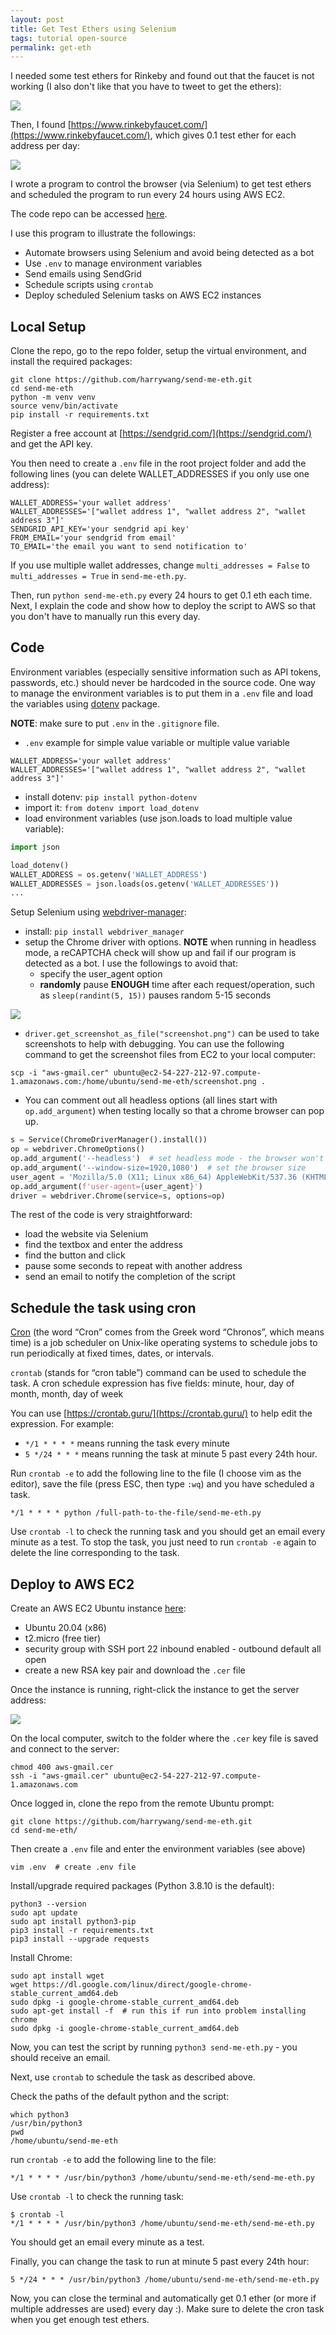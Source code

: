 ```yaml
---
layout: post
title: Get Test Ethers using Selenium
tags: tutorial open-source
permalink: get-eth
---
```


I needed some test ethers for Rinkeby and found out that the faucet is not working (I also don't like that you have to tweet to get the ethers):

<img class="mx-auto" src="{{site.baseurl}}/assets/img/posts/get-eth/error.png">

Then, I found [https://www.rinkebyfaucet.com/](https://www.rinkebyfaucet.com/), which gives 0.1 test ether for each address per day: 

<img class="mx-auto" src="{{site.baseurl}}/assets/img/posts/get-eth/faucet.png">

I wrote a program to control the browser (via Selenium) to get test ethers and scheduled the program to run every 24 hours using AWS EC2.

The code repo can be accessed [here](https://github.com/harrywang/send-me-eth).

I use this program to illustrate the followings:

- Automate browsers using Selenium and avoid being detected as a bot
- Use `.env` to manage environment variables
- Send emails using SendGrid
- Schedule scripts using `crontab`
- Deploy scheduled Selenium tasks on AWS EC2 instances

## Local Setup

Clone the repo, go to the repo folder, setup the virtual environment, and install the required packages:

```
git clone https://github.com/harrywang/send-me-eth.git
cd send-me-eth
python -m venv venv
source venv/bin/activate
pip install -r requirements.txt
```
Register a free account at [https://sendgrid.com/](https://sendgrid.com/) and get the API key.

You then need to create a `.env` file in the root project folder and add the following lines (you can delete WALLET_ADDRESSES if you only use one address):

```
WALLET_ADDRESS='your wallet address'
WALLET_ADDRESSES='["wallet address 1", "wallet address 2", "wallet address 3"]'
SENDGRID_API_KEY='your sendgrid api key'
FROM_EMAIL='your sendgrid from email'
TO_EMAIL='the email you want to send notification to'
```

If you use multiple wallet addresses, change `multi_addresses = False` to `multi_addresses = True` in `send-me-eth.py`.

Then, run `python send-me-eth.py` every 24 hours to get 0.1 eth each time. Next, I explain the code and show how to deploy the script to AWS so that you don't have to manually run this every day.

## Code 

Environment variables (especially sensitive information such as API tokens, passwords, etc.) should never be hardcoded in the source code. One way to manage the environment variables is to put them in a `.env` file and load the variables using [dotenv](https://pypi.org/project/python-dotenv/) package. 

**NOTE**: make sure to put `.env` in the `.gitignore` file. 

- `.env` example for simple value variable or multiple value variable

```
WALLET_ADDRESS='your wallet address'
WALLET_ADDRESSES='["wallet address 1", "wallet address 2", "wallet address 3"]'
```

- install dotenv: `pip install python-dotenv`
- import it: `from dotenv import load_dotenv`
- load environment variables (use json.loads to load multiple value variable):

```python
import json

load_dotenv()
WALLET_ADDRESS = os.getenv('WALLET_ADDRESS')
WALLET_ADDRESSES = json.loads(os.getenv('WALLET_ADDRESSES'))
...
```

Setup Selenium using [webdriver-manager](https://pypi.org/project/webdriver-manager/):

- install: `pip install webdriver_manager`
- setup the Chrome driver with options. **NOTE** when running in headless mode, a reCAPTCHA check will show up and fail if our program is detected as a bot. I use the followings to avoid that:
    - specify the user_agent option
    - **randomly** pause **ENOUGH** time after each request/operation, such as `sleep(randint(5, 15))` pauses random 5-15 seconds

<img class="mx-auto" src="{{site.baseurl}}/assets/img/posts/get-eth/reCAPTCHA.png">

- `driver.get_screenshot_as_file("screenshot.png")` can be used to take screenshots to help with debugging. You can use the following command to get the screenshot files from EC2 to your local computer:

```
scp -i "aws-gmail.cer" ubuntu@ec2-54-227-212-97.compute-1.amazonaws.com:/home/ubuntu/send-me-eth/screenshot.png .
```



- You can comment out all headless options (all lines start with `op.add_argument`) when testing locally so that a chrome browser can pop up.

```python
s = Service(ChromeDriverManager().install())
op = webdriver.ChromeOptions()
op.add_argument('--headless')  # set headless mode - the browser won't show
op.add_argument('--window-size=1920,1080')  # set the browser size
user_agent = 'Mozilla/5.0 (X11; Linux x86_64) AppleWebKit/537.36 (KHTML, like Gecko) Chrome/60.0.3112.50 Safari/537.36'
op.add_argument(f'user-agent={user_agent}')
driver = webdriver.Chrome(service=s, options=op)
```

The rest of the code is very straightforward:

- load the website via Selenium
- find the textbox and enter the address
- find the button and click
- pause some seconds to repeat with another address
- send an email to notify the completion of the script

## Schedule the task using cron

[Cron](https://en.wikipedia.org/wiki/Cron) (the word “Cron” comes from the Greek word “Chronos”, which means time) is a job scheduler on Unix-like operating systems to schedule jobs to run periodically at fixed times, dates, or intervals.

`crontab` (stands for “cron table”) command can be used to schedule the task. A cron schedule expression has five fields: minute, hour, day of month, month, day of week

You can use [https://crontab.guru/](https://crontab.guru/) to help edit the expression. For example: 

- `*/1 * * * *` means running the task every minute
- `5 */24 * * *` means running the task at minute 5 past every 24th hour.


Run `crontab -e` to add the following line to the file (I choose vim as the editor), save the file (press ESC, then type `:wq`) and you have scheduled a task.

`*/1 * * * * python /full-path-to-the-file/send-me-eth.py`

Use `crontab -l` to check the running task and you should get an email every minute as a test. To stop the task, you just need to run `crontab -e` again to delete the line corresponding to the task.


## Deploy to AWS EC2

Create an AWS EC2 Ubuntu instance [here](https://aws.amazon.com/):

- Ubuntu 20.04 (x86)
- t2.micro (free tier)
- security group with SSH port 22 inbound enabled - outbound default all open
- create a new RSA key pair and download the `.cer` file

Once the instance is running, right-click the instance to get the server address:

<img class="mx-auto" src="{{site.baseurl}}/assets/img/posts/get-eth/connect.png">

On the local computer, switch to the folder where the `.cer` key file is saved and connect to the server:

```
chmod 400 aws-gmail.cer
ssh -i "aws-gmail.cer" ubuntu@ec2-54-227-212-97.compute-1.amazonaws.com
```

Once logged in, clone the repo from the remote Ubuntu prompt:

```
git clone https://github.com/harrywang/send-me-eth.git
cd send-me-eth/
```

Then create a `.env` file and enter the environment variables (see above) 

```
vim .env  # create .env file
```

Install/upgrade required packages (Python 3.8.10 is the default):

```
python3 --version
sudo apt update
sudo apt install python3-pip
pip3 install -r requirements.txt
pip3 install --upgrade requests
```

Install Chrome:

```
sudo apt install wget
wget https://dl.google.com/linux/direct/google-chrome-stable_current_amd64.deb
sudo dpkg -i google-chrome-stable_current_amd64.deb
sudo apt-get install -f  # run this if run into problem installing chrome
sudo dpkg -i google-chrome-stable_current_amd64.deb
```

Now, you can test the script by running `python3 send-me-eth.py` - you should receive an email. 

Next, use `crontab` to schedule the task as described above.

Check the paths of the default python and the script:

```
which python3
/usr/bin/python3
pwd
/home/ubuntu/send-me-eth
```

run `crontab -e` to add the following line to the file:

`*/1 * * * * /usr/bin/python3 /home/ubuntu/send-me-eth/send-me-eth.py`

Use `crontab -l` to check the running task:

```
$ crontab -l
*/1 * * * * /usr/bin/python3 /home/ubuntu/send-me-eth/send-me-eth.py
```

You should get an email every minute as a test. 

Finally, you can change the task to run at minute 5 past every 24th hour:

`5 */24 * * * /usr/bin/python3 /home/ubuntu/send-me-eth/send-me-eth.py`

Now, you can close the terminal and automatically get 0.1 ether (or more if multiple addresses are used) every day :). Make sure to delete the cron task when you get enough test ethers.
